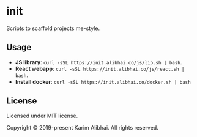 # init

Scripts to scaffold projects me-style.

## Usage

- **JS library**: `curl -sSL https://init.alibhai.co/js/lib.sh | bash`.
- **React webapp**: `curl -sSL https://init.alibhai.co/js/react.sh | bash`.
- **Install docker**: `curl -sSL https://init.alibhai.co/docker.sh | bash`

## License

Licensed under MIT license.

Copyright &copy; 2019-present Karim Alibhai. All rights reserved.
